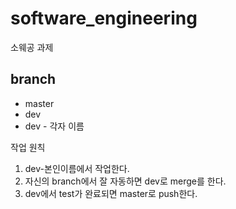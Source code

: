 # software_engineering
소웨공 과제

## branch
- master
- dev 
- dev - 각자 이름

작업 원칙
1. dev-본인이름에서 작업한다.
2. 자신의 branch에서 잘 자동하면 dev로 merge를 한다.
3. dev에서 test가 완료되면 master로 push한다. 
